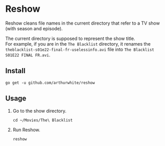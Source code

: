 # Reshow

Reshow cleans file names in the current directory that refer to a TV show (with season and episode).

The current directory is supposed to represent the show title.  
For example, if you are in the `The Blacklist` directory, it renames the `theblacklist-s01e22-final-fr-uselessinfo.avi` file into `The Blacklist S01E22 FINAL FR.avi`.

## Install

```Shell
go get -u github.com/arthurwhite/reshow
```

## Usage

1. Go to the show directory.

   ```Shell
   cd ~/Movies/The\ Blacklist
   ```

2. Run Reshow.

   ```Shell
   reshow
   ```
